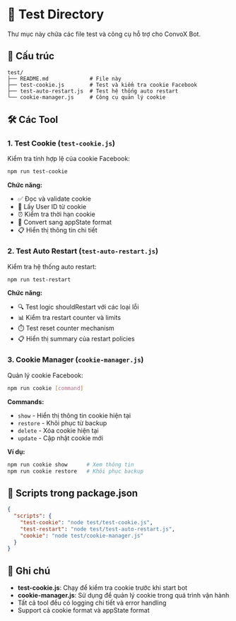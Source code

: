 # 🧪 Test Directory

Thư mục này chứa các file test và công cụ hỗ trợ cho ConvoX Bot.

## 📁 Cấu trúc

```
test/
├── README.md             # File này
├── test-cookie.js        # Test và kiểm tra cookie Facebook
├── test-auto-restart.js  # Test hệ thống auto restart
└── cookie-manager.js     # Công cụ quản lý cookie
```

## 🛠️ Các Tool

### 1. Test Cookie (`test-cookie.js`)
Kiểm tra tính hợp lệ của cookie Facebook:
```bash
npm run test-cookie
```

**Chức năng:**
- ✅ Đọc và validate cookie
- 👤 Lấy User ID từ cookie
- ⏰ Kiểm tra thời hạn cookie
- 🔄 Convert sang appState format
- 📋 Hiển thị thông tin chi tiết

### 2. Test Auto Restart (`test-auto-restart.js`)
Kiểm tra hệ thống auto restart:
```bash
npm run test-restart
```

**Chức năng:**
- 🔍 Test logic shouldRestart với các loại lỗi
- 📊 Kiểm tra restart counter và limits
- ⏱️ Test reset counter mechanism
- 📋 Hiển thị summary của restart policies

### 3. Cookie Manager (`cookie-manager.js`)
Quản lý cookie Facebook:
```bash
npm run cookie [command]
```

**Commands:**
- `show` - Hiển thị thông tin cookie hiện tại
- `restore` - Khôi phục từ backup
- `delete` - Xóa cookie hiện tại
- `update` - Cập nhật cookie mới

**Ví dụ:**
```bash
npm run cookie show      # Xem thông tin
npm run cookie restore   # Khôi phục backup
```

## 🔧 Scripts trong package.json

```json
{
  "scripts": {
    "test-cookie": "node test/test-cookie.js",
    "test-restart": "node test/test-auto-restart.js",
    "cookie": "node test/cookie-manager.js"
  }
}
```

## 📝 Ghi chú

- **test-cookie.js**: Chạy để kiểm tra cookie trước khi start bot
- **cookie-manager.js**: Sử dụng để quản lý cookie trong quá trình vận hành
- Tất cả tool đều có logging chi tiết và error handling
- Support cả cookie format và appState format
